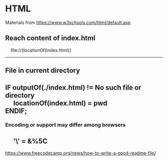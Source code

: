 # HTML
Materials from 
https://www.w3schools.com/html/default.asp
## Reach content of index.html
&emsp; file://{locationOf(index.html)} 

---
## File in current directory
IF outputOf(./index.html) != No such file or directory <br/>
&emsp; locationOf(index.html) = pwd <br/>
ENDIF;
---
### Encoding or support may differ among browsers
  &emsp; 
\'\\' = &%5C
---
https://www.freecodecamp.org/news/how-to-write-a-good-readme-file/
